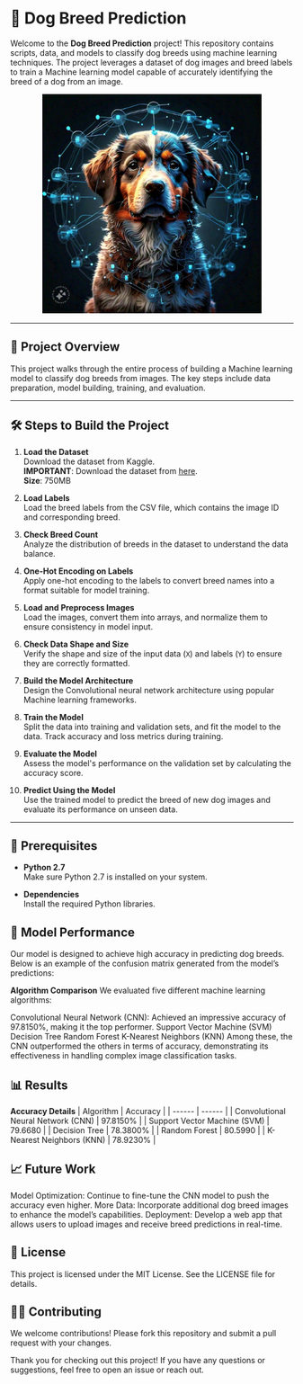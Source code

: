 # 🐶 Dog Breed Prediction

Welcome to the **Dog Breed Prediction** project! This repository contains scripts, data, and models to classify dog breeds using machine learning techniques. The project leverages a dataset of dog images and breed labels to train a Machine learning model capable of accurately identifying the breed of a dog from an image.
<p align="center">
<img src ="https://github.com/Monish226/Dog-Breed-Prediction/blob/master/Dataset/asst.jpg" width="390" height="390" >
</p>

---

## 🚀 Project Overview

This project walks through the entire process of building a Machine learning model to classify dog breeds from images. The key steps include data preparation, model building, training, and evaluation.

---

## 🛠️ Steps to Build the Project

1. **Load the Dataset**  
   Download the dataset from Kaggle.  
   **IMPORTANT**: Download the dataset from [here](https://www.dropbox.com/scl/fi/07ot4h9zzhzc6f2ugcvkf/archive.zip?rlkey=8fundwycq0vo2v4a9ervt93gc&dl=0).  
   **Size**: 750MB

2. **Load Labels**  
   Load the breed labels from the CSV file, which contains the image ID and corresponding breed.

3. **Check Breed Count**  
   Analyze the distribution of breeds in the dataset to understand the data balance.

4. **One-Hot Encoding on Labels**  
   Apply one-hot encoding to the labels to convert breed names into a format suitable for model training.

5. **Load and Preprocess Images**  
   Load the images, convert them into arrays, and normalize them to ensure consistency in model input.

6. **Check Data Shape and Size**  
   Verify the shape and size of the input data (`X`) and labels (`Y`) to ensure they are correctly formatted.

7. **Build the Model Architecture**  
   Design the Convolutional neural network architecture using popular Machine learning frameworks.

8. **Train the Model**  
   Split the data into training and validation sets, and fit the model to the data. Track accuracy and loss metrics during training.

9. **Evaluate the Model**  
   Assess the model's performance on the validation set by calculating the accuracy score.

10. **Predict Using the Model**  
    Use the trained model to predict the breed of new dog images and evaluate its performance on unseen data.

---

## 🔧 Prerequisites

- **Python 2.7**  
  Make sure Python 2.7 is installed on your system.

- **Dependencies**  
  Install the required Python libraries.

## 🤖 Model Performance
Our model is designed to achieve high accuracy in predicting dog breeds. Below is an example of the confusion matrix generated from the model’s predictions:


**Algorithm Comparison**
We evaluated five different machine learning algorithms:

Convolutional Neural Network (CNN): Achieved an impressive accuracy of 97.8150%, making it the top performer.
Support Vector Machine (SVM)
Decision Tree
Random Forest
K-Nearest Neighbors (KNN)
Among these, the CNN outperformed the others in terms of accuracy, demonstrating its effectiveness in handling complex image classification tasks.

## 📊 Results
**Accuracy Details**
| Algorithm | Accuracy |
| ------ | ------ |
| Convolutional Neural Network (CNN) | 97.8150% |
| Support Vector Machine (SVM) |  79.6680 |
| Decision Tree | 78.3800% |
| Random Forest | 80.5990  |
| K-Nearest Neighbors (KNN) | 78.9230% |

## 📈 Future Work
Model Optimization: Continue to fine-tune the CNN model to push the accuracy even higher.
More Data: Incorporate additional dog breed images to enhance the model’s capabilities.
Deployment: Develop a web app that allows users to upload images and receive breed predictions in real-time.
## 📄 License
This project is licensed under the MIT License. See the LICENSE file for details.

## 👨‍💻 Contributing
We welcome contributions! Please fork this repository and submit a pull request with your changes.

Thank you for checking out this project! If you have any questions or suggestions, feel free to open an issue or reach out.



